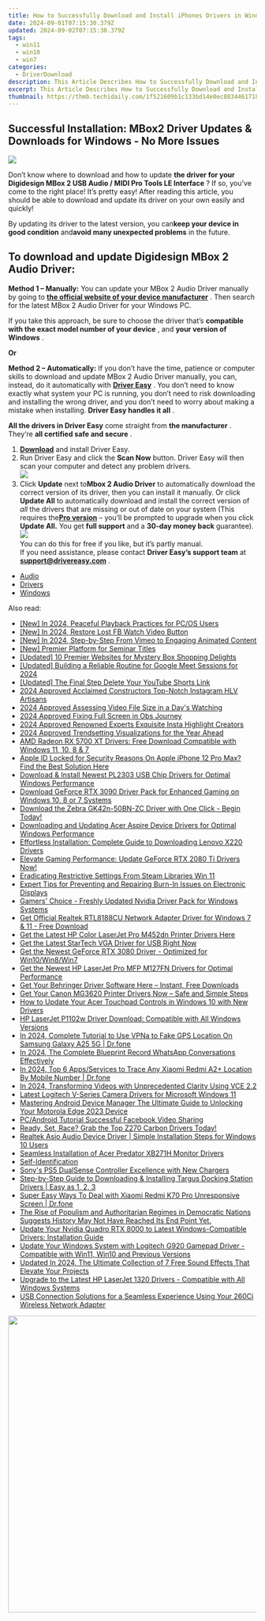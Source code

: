 ```yaml
---
title: How to Successfully Download and Install iPhones Drivers in Windows 11
date: 2024-09-01T07:15:30.379Z
updated: 2024-09-02T07:15:30.379Z
tags:
  - win11
  - win10
  - win7
categories:
  - DriverDownload
description: This Article Describes How to Successfully Download and Install iPhones Drivers in Windows 11
excerpt: This Article Describes How to Successfully Download and Install iPhones Drivers in Windows 11
thumbnail: https://thmb.techidaily.com/1f521609b1c133bd14e0ec883446171896f3c613d559912a6d4e6e048b474186.jpg
---
```


## Successful Installation: MBox2 Driver Updates & Downloads for Windows - No More Issues

![](https://images.drivereasy.com/wp-content/uploads/2018/12/snap0034.png)

 Don’t know where to download and how to update **the driver for your Digidesign MBox 2 USB Audio / MIDI Pro Tools LE Interface** ? If so, you’ve come to the right place! It’s pretty easy! After reading this article, you should be able to download and update its driver on your own easily and quickly!

 By updating its driver to the latest version, you can**keep your device in good condition** and**avoid many unexpected problems** in the future.

## **To download and update Digidesign MBox 2 Audio Driver:**

**Method 1 – Manually:**  You can update your MBox 2 Audio Driver manually by going to **[the official website of your device manufacturer](https://www.digidesign.com)**  . Then search for the latest MBox 2 Audio Driver for your Windows PC.

 If you take this approach, be sure to choose the driver that’s **compatible with the exact model number of your device** , and **your version of Windows** .

**Or**

**Method 2 – Automatically:**   If you don’t have the time, patience or computer skills to download and update MBox 2 Audio Driver manually, you can, instead, do it automatically with **[Driver Easy](https://tools.techidaily.com/drivereasy/download/)**  .  You don’t need to know exactly what system your PC is running, you don’t need to risk downloading and installing the wrong driver, and you don’t need to worry about making a mistake when installing. **Driver Easy handles it all** .

**All the drivers in Driver Easy** come straight from **the manufacturer** . They‘re **all certified safe and secure** .

1. **[Download](https://tools.techidaily.com/drivereasy/download/)**  and install Driver Easy.
2. Run Driver Easy and click the **Scan Now**  button. Driver Easy will then scan your computer and detect any problem drivers.  
![](https://images.drivereasy.com/wp-content/uploads/2018/12/snap000027-2.png)
3. Click **Update**  next to**Mbox 2 Audio Driver** to automatically download the correct version of its driver, then you can install it manually. Or click **Update All**  to automatically download and install the correct version of _all_  the drivers that are missing or out of date on your system (This requires the[**Pro version**](https://tools.techidaily.com/drivereasy/download/)  – you’ll be prompted to upgrade when you click **Update All.** You get **full support**  and a **30-day money back**  guarantee).  
![](https://images.drivereasy.com/wp-content/uploads/2018/12/snap0035.png)  
 You can do this for free if you like, but it’s partly manual.  
 If you need assistance, please contact **Driver Easy’s support team** at [**support@drivereasy.com**](https://tools.techidaily.com/drivereasy/download/) .

* [Audio](https://tools.techidaily.com/drivereasy/download/)
* [Drivers](https://tools.techidaily.com/drivereasy/download/)
* [Windows](https://tools.techidaily.com/drivereasy/download/)

<ins class="adsbygoogle"
     style="display:block"
     data-ad-format="autorelaxed"
     data-ad-client="ca-pub-7571918770474297"
     data-ad-slot="1223367746"></ins>



<ins class="adsbygoogle"
     style="display:block"
     data-ad-client="ca-pub-7571918770474297"
     data-ad-slot="8358498916"
     data-ad-format="auto"
     data-full-width-responsive="true"></ins>

<span class="atpl-alsoreadstyle">Also read:</span>
<div><ul>
<li><a href="https://fox-helps.techidaily.com/new-in-2024-peaceful-playback-practices-for-pcos-users/"><u>[New] In 2024, Peaceful Playback Practices for PC/OS Users</u></a></li>
<li><a href="https://facebook-video-content.techidaily.com/new-in-2024-restore-lost-fb-watch-video-button/"><u>[New] In 2024, Restore Lost FB Watch Video Button</u></a></li>
<li><a href="https://vimeo-videos.techidaily.com/new-in-2024-step-by-step-from-vimeo-to-engaging-animated-content/"><u>[New] In 2024, Step-by-Step  From Vimeo to Engaging Animated Content</u></a></li>
<li><a href="https://extra-support.techidaily.com/new-premier-platform-for-seminar-titles/"><u>[New] Premier Platform for Seminar Titles</u></a></li>
<li><a href="https://extra-resources.techidaily.com/updated-10-premier-websites-for-mystery-box-shopping-delights/"><u>[Updated] 10 Premier Websites for Mystery Box Shopping Delights</u></a></li>
<li><a href="https://screen-capture.techidaily.com/updated-building-a-reliable-routine-for-google-meet-sessions-for-2024/"><u>[Updated] Building a Reliable Routine for Google Meet Sessions for 2024</u></a></li>
<li><a href="https://facebook-video-share.techidaily.com/updated-the-final-step-delete-your-youtube-shorts-link/"><u>[Updated] The Final Step  Delete Your YouTube Shorts Link</u></a></li>
<li><a href="https://instagram-videos.techidaily.com/2024-approved-acclaimed-constructors-top-notch-instagram-hlv-artisans/"><u>2024 Approved  Acclaimed Constructors  Top-Notch Instagram HLV Artisans</u></a></li>
<li><a href="https://extra-information.techidaily.com/2024-approved-assessing-video-file-size-in-a-days-watching/"><u>2024 Approved  Assessing Video File Size in a Day's Watching</u></a></li>
<li><a href="https://on-screen-recording.techidaily.com/2024-approved-fixing-full-screen-in-obs-journey/"><u>2024 Approved  Fixing Full Screen in Obs Journey</u></a></li>
<li><a href="https://instagram-videos.techidaily.com/2024-approved-renowned-experts-exquisite-insta-highlight-creators/"><u>2024 Approved  Renowned Experts  Exquisite Insta Highlight Creators</u></a></li>
<li><a href="https://youtube-docs.techidaily.com/approved-trendsetting-visualizations-for-the-year-ahead/"><u>2024 Approved  Trendsetting Visualizations for the Year Ahead</u></a></li>
<li><a href="https://win-amazing.techidaily.com/amd-radeon-rx-5700-xt-drivers-free-download-compatible-with-windows-11-10-8-and-7/"><u>AMD Radeon RX 5700 XT Drivers: Free Download Compatible with Windows 11, 10, 8 & 7</u></a></li>
<li><a href="https://apple-account.techidaily.com/apple-id-locked-for-security-reasons-on-apple-iphone-12-pro-max-find-the-best-solution-here-by-drfone-ios/"><u>Apple ID Locked for Security Reasons On Apple iPhone 12 Pro Max? Find the Best Solution Here</u></a></li>
<li><a href="https://win-amazing.techidaily.com/download-and-install-newest-pl2303-usb-chip-drivers-for-optimal-windows-performance/"><u>Download & Install Newest PL2303 USB Chip Drivers for Optimal Windows Performance</u></a></li>
<li><a href="https://win-amazing.techidaily.com/download-geforce-rtx-3090-driver-pack-for-enhanced-gaming-on-windows-10-8-or-7-systems/"><u>Download GeForce RTX 3090 Driver Pack for Enhanced Gaming on Windows 10, 8 or 7 Systems</u></a></li>
<li><a href="https://win-amazing.techidaily.com/download-the-zebra-gk42n-50bn-zc-driver-with-one-click-begin-today/"><u>Download the Zebra GK42n-50BN-ZC Driver with One Click - Begin Today!</u></a></li>
<li><a href="https://win-amazing.techidaily.com/downloading-and-updating-acer-aspire-device-drivers-for-optimal-windows-performance/"><u>Downloading and Updating Acer Aspire Device Drivers for Optimal Windows Performance</u></a></li>
<li><a href="https://win-amazing.techidaily.com/effortless-installation-complete-guide-to-downloading-lenovo-x220-drivers/"><u>Effortless Installation: Complete Guide to Downloading Lenovo X220 Drivers</u></a></li>
<li><a href="https://win-amazing.techidaily.com/1722955459231-elevate-gaming-performance-update-geforce-rtx-2080-ti-drivers-now/"><u>Elevate Gaming Performance: Update GeForce RTX 2080 Ti Drivers Now!</u></a></li>
<li><a href="https://win11.techidaily.com/eradicating-restrictive-settings-from-steam-libraries-win-11/"><u>Eradicating Restrictive Settings From Steam Libraries Win 11</u></a></li>
<li><a href="https://technical-tips.techidaily.com/expert-tips-for-preventing-and-repairing-burn-in-issues-on-electronic-displays/"><u>Expert Tips for Preventing and Repairing Burn-In Issues on Electronic Displays</u></a></li>
<li><a href="https://win-amazing.techidaily.com/gamers-choice-freshly-updated-nvidia-driver-pack-for-windows-systems/"><u>Gamers' Choice - Freshly Updated Nvidia Driver Pack for Windows Systems</u></a></li>
<li><a href="https://win-amazing.techidaily.com/get-official-realtek-rtl8188cu-network-adapter-driver-for-windows-7-and-11-free-download/"><u>Get Official Realtek RTL8188CU Network Adapter Driver for Windows 7 & 11 - Free Download</u></a></li>
<li><a href="https://win-amazing.techidaily.com/get-the-latest-hp-color-laserjet-pro-m452dn-printer-drivers-here/"><u>Get the Latest HP Color LaserJet Pro M452dn Printer Drivers Here</u></a></li>
<li><a href="https://win-amazing.techidaily.com/1722972388549-get-the-latest-startech-vga-driver-for-usb-right-now/"><u>Get the Latest StarTech VGA Driver for USB Right Now</u></a></li>
<li><a href="https://win-amazing.techidaily.com/get-the-newest-geforce-rtx-3080-driver-optimized-for-win10win8win7/"><u>Get the Newest GeForce RTX 3080 Driver - Optimized for Win10/Win8/Win7</u></a></li>
<li><a href="https://win-amazing.techidaily.com/get-the-newest-hp-laserjet-pro-mfp-m127fn-drivers-for-optimal-performance/"><u>Get the Newest HP LaserJet Pro MFP M127FN Drivers for Optimal Performance</u></a></li>
<li><a href="https://win-amazing.techidaily.com/get-your-behringer-driver-software-here-instant-free-downloads/"><u>Get Your Behringer Driver Software Here – Instant, Free Downloads</u></a></li>
<li><a href="https://win-amazing.techidaily.com/get-your-canon-mg3620-printer-drivers-now-safe-and-simple-steps/"><u>Get Your Canon MG3620 Printer Drivers Now – Safe and Simple Steps</u></a></li>
<li><a href="https://win-amazing.techidaily.com/how-to-update-your-acer-touchpad-controls-in-windows-10-with-new-drivers/"><u>How to Update Your Acer Touchpad Controls in Windows 10 with New Drivers</u></a></li>
<li><a href="https://win-amazing.techidaily.com/hp-laserjet-p1102w-driver-download-compatible-with-all-windows-versions/"><u>HP LaserJet P1102w Driver Download: Compatible with All Windows Versions</u></a></li>
<li><a href="https://review-topics.techidaily.com/in-2024-complete-tutorial-to-use-vpna-to-fake-gps-location-on-samsung-galaxy-a25-5g-drfone-by-drfone-virtual-android/"><u>In 2024, Complete Tutorial to Use VPNa to Fake GPS Location On Samsung Galaxy A25 5G | Dr.fone</u></a></li>
<li><a href="https://screen-mirroring-recording.techidaily.com/in-2024-the-complete-blueprint-record-whatsapp-conversations-effectively/"><u>In 2024, The Complete Blueprint  Record WhatsApp Conversations Effectively</u></a></li>
<li><a href="https://android-location-track.techidaily.com/in-2024-top-6-appsservices-to-trace-any-xiaomi-redmi-a2plus-location-by-mobile-number-drfone-by-drfone-virtual-android/"><u>In 2024, Top 6 Apps/Services to Trace Any Xiaomi Redmi A2+ Location By Mobile Number | Dr.fone</u></a></li>
<li><a href="https://some-guidance.techidaily.com/in-2024-transforming-videos-with-unprecedented-clarity-using-vce-22/"><u>In 2024, Transforming Videos with Unprecedented Clarity Using VCE 2.2</u></a></li>
<li><a href="https://win-amazing.techidaily.com/latest-logitech-v-series-camera-drivers-for-microsoft-windows-11/"><u>Latest Logitech V-Series Camera Drivers for Microsoft Windows 11</u></a></li>
<li><a href="https://easy-unlock-android.techidaily.com/mastering-android-device-manager-the-ultimate-guide-to-unlocking-your-motorola-edge-2023-device-by-drfone-android/"><u>Mastering Android Device Manager The Ultimate Guide to Unlocking Your Motorola Edge 2023 Device</u></a></li>
<li><a href="https://facebook-clips.techidaily.com/pcandroid-tutorial-successful-facebook-video-sharing/"><u>PC/Android Tutorial  Successful Facebook Video Sharing</u></a></li>
<li><a href="https://win-amazing.techidaily.com/1722969394060-ready-set-race-grab-the-top-z270-carbon-drivers-today/"><u>Ready, Set, Race? Grab the Top Z270 Carbon Drivers Today!</u></a></li>
<li><a href="https://win-amazing.techidaily.com/realtek-asio-audio-device-driver-simple-installation-steps-for-windows-10-users/"><u>Realtek Asio Audio Device Driver | Simple Installation Steps for Windows 10 Users</u></a></li>
<li><a href="https://win-amazing.techidaily.com/seamless-installation-of-acer-predator-xb271h-monitor-drivers/"><u>Seamless Installation of Acer Predator XB271H Monitor Drivers</u></a></li>
<li><a href="https://win-amazing.techidaily.com/self-identification/"><u>Self-Identification</u></a></li>
<li><a href="https://games-able.techidaily.com/sonys-ps5-dualsense-controller-excellence-with-new-chargers/"><u>Sony's PS5 DualSense Controller Excellence with New Chargers</u></a></li>
<li><a href="https://win-amazing.techidaily.com/step-by-step-guide-to-downloading-and-installing-targus-docking-station-drivers-easy-as-1-2-3/"><u>Step-by-Step Guide to Downloading & Installing Targus Docking Station Drivers | Easy as 1, 2, 3</u></a></li>
<li><a href="https://howto.techidaily.com/super-easy-ways-to-deal-with-xiaomi-redmi-k70-pro-unresponsive-screen-drfone-by-drfone-fix-android-problems-fix-android-problems/"><u>Super Easy Ways To Deal with Xiaomi Redmi K70 Pro Unresponsive Screen | Dr.fone</u></a></li>
<li><a href="https://win-amazing.techidaily.com/1722965937727-the-rise-of-populism-and-authoritarian-regimes-in-democratic-nations-suggests-history-may-not-have-reached-its-end-point-yet/"><u>The Rise of Populism and Authoritarian Regimes in Democratic Nations Suggests History May Not Have Reached Its End Point Yet.</u></a></li>
<li><a href="https://win-amazing.techidaily.com/update-your-nvidia-quadro-rtx-8000-to-latest-windows-compatible-drivers-installation-guide/"><u>Update Your Nvidia Quadro RTX 8000 to Latest Windows-Compatible Drivers: Installation Guide</u></a></li>
<li><a href="https://win-amazing.techidaily.com/update-your-windows-system-with-logitech-g920-gamepad-driver-compatible-with-win11-win10-and-previous-versions/"><u>Update Your Windows System with Logitech G920 Gamepad Driver - Compatible with Win11, Win10 and Previous Versions</u></a></li>
<li><a href="https://audio-editing.techidaily.com/updated-in-2024-the-ultimate-collection-of-7-free-sound-effects-that-elevate-your-projects/"><u>Updated In 2024, The Ultimate Collection of 7 Free Sound Effects That Elevate Your Projects</u></a></li>
<li><a href="https://win-amazing.techidaily.com/upgrade-to-the-latest-hp-laserjet-1320-drivers-compatible-with-all-windows-systems/"><u>Upgrade to the Latest HP LaserJet 1320 Drivers - Compatible with All Windows Systems</u></a></li>
<li><a href="https://win-amazing.techidaily.com/usb-connection-solutions-for-a-seamless-experience-using-your-260ci-wireless-network-adapter/"><u>USB Connection Solutions for a Seamless Experience Using Your 260Ci Wireless Network Adapter</u></a></li>
</ul></div>

<!-- affiliate ads begin -->
<a href="https://appsumo.8odi.net/c/5597632/2068416/7443" target="_top" id="2068416"><img src="//a.impactradius-go.com/display-ad/7443-2068416" border="0" alt="" width="1200" height="600"/></a><img height="0" width="0" src="https://appsumo.8odi.net/i/5597632/2068416/7443" style="position:absolute;visibility:hidden;" border="0" />
<!-- affiliate ads end -->